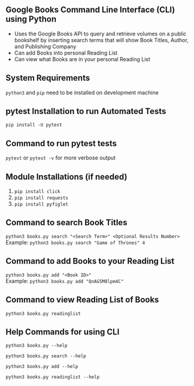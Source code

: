 ## Google Books Command Line Interface (CLI) using Python
* Uses the Google Books API to query and retrieve volumes on a public bookshelf by inserting search terms that will show Book Titles, Author, and Publishing Company
* Can add Books into personal Reading List
* Can view what Books are in your personal Reading List

## System Requirements
`python3` and `pip` need to be installed on development machine

## pytest Installation to run Automated Tests
`pip install -U pytest`

## Command to run pytest tests
`pytest` or `pytest -v` for more verbose output

## Module Installations (if needed)
1. `pip install click`
2. `pip install requests`
3. `pip install pyfiglet`

## Command to search Book Titles
`python3 books.py search "<Search Term>" <Optional Results Number>`  
Example: `python3 books.py search "Game of Thrones" 4`

## Command to add Books to your Reading List
`python3 books.py add "<Book ID>"`  
Example: `python3 books.py add "QnAG5M8lpm4C"`

    
## Command to view Reading List of Books
`python3 books.py readinglist`

## Help Commands for using CLI
`python3 books.py --help`

`python3 books.py search --help`

`python3 books.py add --help`

`python3 books.py readinglist --help`